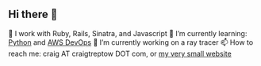 ## Hi there 👋

🔭 I work with Ruby, Rails, Sinatra, and Javascript 
🌱 I’m currently learning: [Python](https://www.python.org/) and [AWS DevOps](https://aws.amazon.com/certification/certified-devops-engineer-professional/) 
🔭 I’m currently working on a ray tracer 
📫 How to reach me: craig AT craigtreptow DOT com, or [my very small website](https://craigtreptow.com/)  

<!--
**CraigTreptow/CraigTreptow** is a ✨ _special_ ✨ repository because its `README.md` (this file) appears on your GitHub profile.

Here are some ideas to get you started:

- 🔭 I’m currently working on ...
- 🌱 I’m currently learning ...
- 👯 I’m looking to collaborate on ...
- 🤔 I’m looking for help with ...
- 💬 Ask me about ...
- 📫 How to reach me: ...
- 😄 Pronouns: ...
- ⚡ Fun fact: ...
-->
